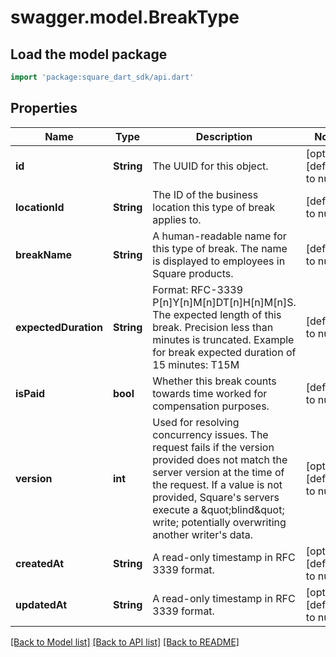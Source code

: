 # swagger.model.BreakType

## Load the model package
```dart
import 'package:square_dart_sdk/api.dart'
```

## Properties
Name | Type | Description | Notes
------------ | ------------- | ------------- | -------------
**id** | **String** | The UUID for this object. | [optional] [default to null]
**locationId** | **String** | The ID of the business location this type of break applies to. | [default to null]
**breakName** | **String** | A human-readable name for this type of break. The name is displayed to employees in Square products. | [default to null]
**expectedDuration** | **String** | Format: RFC-3339 P[n]Y[n]M[n]DT[n]H[n]M[n]S. The expected length of this break. Precision less than minutes is truncated.  Example for break expected duration of 15 minutes: T15M | [default to null]
**isPaid** | **bool** | Whether this break counts towards time worked for compensation purposes. | [default to null]
**version** | **int** | Used for resolving concurrency issues. The request fails if the version provided does not match the server version at the time of the request. If a value is not provided, Square&#x27;s servers execute a \&quot;blind\&quot; write; potentially overwriting another writer&#x27;s data. | [optional] [default to null]
**createdAt** | **String** | A read-only timestamp in RFC 3339 format. | [optional] [default to null]
**updatedAt** | **String** | A read-only timestamp in RFC 3339 format. | [optional] [default to null]

[[Back to Model list]](../README.md#documentation-for-models) [[Back to API list]](../README.md#documentation-for-api-endpoints) [[Back to README]](../README.md)

